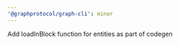 ```yaml
---
'@graphprotocol/graph-cli': minor
---
```


Add loadInBlock function for entities as part of codegen
